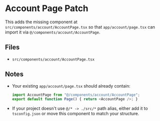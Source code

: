 # Account Page Patch

This adds the missing component at `src/components/account/AccountPage.tsx` so that
`app/account/page.tsx` can import it via `@/components/account/AccountPage`.

## Files
- `src/components/account/AccountPage.tsx`

## Notes
- Your existing `app/account/page.tsx` should already contain:
  ```ts
  import AccountPage from "@/components/account/AccountPage";
  export default function Page() { return <AccountPage />; }
  ```
- If your project doesn't use `@/* -> ./src/*` path alias, either add it
  to `tsconfig.json` or move this component to match your structure.
